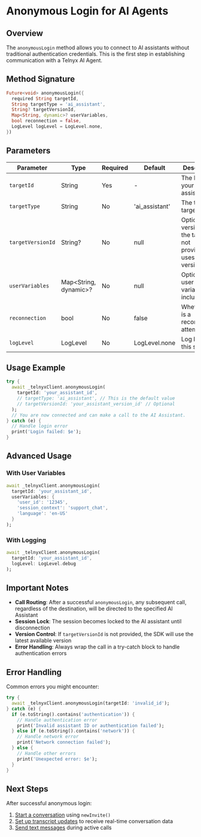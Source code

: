 # Anonymous Login for AI Agents

## Overview

The `anonymousLogin` method allows you to connect to AI assistants without traditional authentication credentials. This is the first step in establishing communication with a Telnyx AI Agent.

## Method Signature

```dart
Future<void> anonymousLogin({
  required String targetId,
  String targetType = 'ai_assistant',
  String? targetVersionId,
  Map<String, dynamic>? userVariables,
  bool reconnection = false,
  LogLevel logLevel = LogLevel.none,
})
```

## Parameters

| Parameter | Type | Required | Default | Description |
|-----------|------|----------|---------|-------------|
| `targetId` | String | Yes | - | The ID of your AI assistant |
| `targetType` | String | No | 'ai_assistant' | The type of target |
| `targetVersionId` | String? | No | null | Optional version ID of the target. If not provided, uses latest version |
| `userVariables` | Map<String, dynamic>? | No | null | Optional user variables to include |
| `reconnection` | bool | No | false | Whether this is a reconnection attempt |
| `logLevel` | LogLevel | No | LogLevel.none | Log level for this session |

## Usage Example

```dart
try {
  await _telnyxClient.anonymousLogin(
    targetId: 'your_assistant_id',
    // targetType: 'ai_assistant', // This is the default value
    // targetVersionId: 'your_assistant_version_id' // Optional
  );
  // You are now connected and can make a call to the AI Assistant.
} catch (e) {
  // Handle login error
  print('Login failed: $e');
}
```

## Advanced Usage

### With User Variables

```dart
await _telnyxClient.anonymousLogin(
  targetId: 'your_assistant_id',
  userVariables: {
    'user_id': '12345',
    'session_context': 'support_chat',
    'language': 'en-US'
  }
);
```

### With Logging

```dart
await _telnyxClient.anonymousLogin(
  targetId: 'your_assistant_id',
  logLevel: LogLevel.debug
);
```

## Important Notes

- **Call Routing**: After a successful `anonymousLogin`, any subsequent call, regardless of the destination, will be directed to the specified AI Assistant
- **Session Lock**: The session becomes locked to the AI assistant until disconnection
- **Version Control**: If `targetVersionId` is not provided, the SDK will use the latest available version
- **Error Handling**: Always wrap the call in a try-catch block to handle authentication errors

## Error Handling

Common errors you might encounter:

```dart
try {
  await _telnyxClient.anonymousLogin(targetId: 'invalid_id');
} catch (e) {
  if (e.toString().contains('authentication')) {
    // Handle authentication error
    print('Invalid assistant ID or authentication failed');
  } else if (e.toString().contains('network')) {
    // Handle network error
    print('Network connection failed');
  } else {
    // Handle other errors
    print('Unexpected error: $e');
  }
}
```

## Next Steps

After successful anonymous login:
1. [Start a conversation](https://developers.telnyx.com/development/webrtc/flutter-sdk/ai-agent/starting-conversations) using `newInvite()`
2. [Set up transcript updates](https://developers.telnyx.com/development/webrtc/flutter-sdk/ai-agent/transcript-updates) to receive real-time conversation data
3. [Send text messages](https://developers.telnyx.com/development/webrtc/flutter-sdk/ai-agent/text-messaging) during active calls
